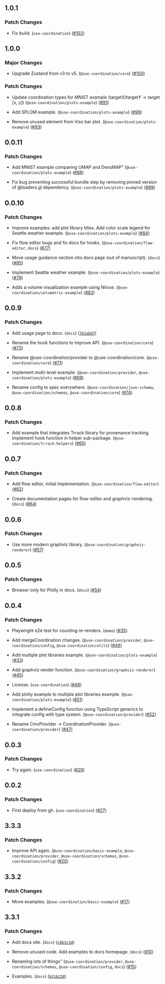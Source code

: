 
## 1.0.1

### Patch Changes

- Fix build. (`use-coordination`) ([#102](https://github.com/keller-mark/use-coordination/pull/102))


## 1.0.0

### Major Changes

- Upgrade Zustand from v3 to v5. (`@use-coordination/core`) ([#100](https://github.com/keller-mark/use-coordination/pull/100))

### Patch Changes

- Update coordination types for MNIST example (targetX/targetY -> target [x, y]) (`@use-coordination/plots-example`) ([#91](https://github.com/keller-mark/use-coordination/pull/91))

- Add SPLOM example. (`@use-coordination/plots-example`) ([#99](https://github.com/keller-mark/use-coordination/pull/99))

- Remove unused <rect> element from Visx bar plot. (`@use-coordination/plots-example`) ([#93](https://github.com/keller-mark/use-coordination/pull/93))


## 0.0.11

### Patch Changes

- Add MNIST example comparing UMAP and DensMAP" (`@use-coordination/plots-example`) ([#88](https://github.com/keller-mark/use-coordination/pull/88))

- Fix bug preventing successful bundle step by removing pinned version of @loaders.gl dependency. (`@use-coordination/plots-example`) ([#89](https://github.com/keller-mark/use-coordination/pull/89))


## 0.0.10

### Patch Changes

- Improve examples: add plot library titles. Add color scale legend for Seattle weather example. (`@use-coordination/plots-example`) ([#84](https://github.com/keller-mark/use-coordination/pull/84))

- Fix flow editor bugs and fix docs for hooks. (`@use-coordination/flow-editor`, `docs`) ([#77](https://github.com/keller-mark/use-coordination/pull/77))

- Move usage guidance section into docs page (out of manuscript). (`docs`) ([#85](https://github.com/keller-mark/use-coordination/pull/85))

- Implement Seattle weather example. (`@use-coordination/plots-example`) ([#79](https://github.com/keller-mark/use-coordination/pull/79))

- Adds a volume visualization example using Niivue. (`@use-coordination/volumetric-example`) ([#82](https://github.com/keller-mark/use-coordination/pull/82))


## 0.0.9

### Patch Changes

- Add usage page to docs. (`docs`) ([`763abd7`](https://github.com/keller-mark/use-coordination/commit/763abd745e697a9e78a92748c8fe834bb540ea22))

- Rename the hook functions to improve API. (`@use-coordination/core`) ([#73](https://github.com/keller-mark/use-coordination/pull/73))

- Rename @use-coordination/provider to @use-coordination/core. (`@use-coordination/core`) ([#71](https://github.com/keller-mark/use-coordination/pull/71))

- Implement multi-level example. (`@use-coordination/provider`, `@use-coordination/plots-example`) ([#69](https://github.com/keller-mark/use-coordination/pull/69))

- Rename config to spec everywhere. (`@use-coordination/json-schema`, `@use-coordination/schemas`, `@use-coordination/core`) ([#74](https://github.com/keller-mark/use-coordination/pull/74))


## 0.0.8

### Patch Changes

- Add example that integrates Trrack library for provenance tracking. Implement hook function in helper sub-package. (`@use-coordination/trrack-helpers`) ([#65](https://github.com/keller-mark/use-coordination/pull/65))


## 0.0.7

### Patch Changes

- Add flow editor, initial implementation. (`@use-coordination/flow-editor`) ([#62](https://github.com/keller-mark/use-coordination/pull/62))

- Create documentation pages for flow-editor and graphviz-rendering. (`docs`) ([#64](https://github.com/keller-mark/use-coordination/pull/64))


## 0.0.6

### Patch Changes

- Use more modern graphviz library. (`@use-coordination/graphviz-renderer`) ([#57](https://github.com/keller-mark/use-coordination/pull/57))


## 0.0.5

### Patch Changes

- Browser only for Plotly in docs. (`docs`) ([#54](https://github.com/keller-mark/use-coordination/pull/54))


## 0.0.4

### Patch Changes

- Playwright e2e test for counting re-renders. (`demo`) ([#35](https://github.com/keller-mark/use-coordination/pull/35))

- Add mergeCoordination changes. (`@use-coordination/provider`, `@use-coordination/config`, `@use-coordination/utils`) ([#49](https://github.com/keller-mark/use-coordination/pull/49))

- Add multiple plot libraries example. (`@use-coordination/plots-example`) ([#33](https://github.com/keller-mark/use-coordination/pull/33))

- Add graphviz render function. (`@use-coordination/graphviz-renderer`) ([#45](https://github.com/keller-mark/use-coordination/pull/45))

- License. (`use-coordination`) ([#48](https://github.com/keller-mark/use-coordination/pull/48))

- Add plotly example to multiple plot libraries example. (`@use-coordination/plots-example`) ([#51](https://github.com/keller-mark/use-coordination/pull/51))

- Implement a defineConfig function using TypeScript generics to integrate config with type system. (`@use-coordination/provider`) ([#52](https://github.com/keller-mark/use-coordination/pull/52))

- Rename CmvProvider -> CoordinationProvider. (`@use-coordination/provider`) ([#47](https://github.com/keller-mark/use-coordination/pull/47))


## 0.0.3

### Patch Changes

- Try again. (`use-coordination`) ([#29](https://github.com/keller-mark/use-coordination/pull/29))


## 0.0.2

### Patch Changes

- First deploy from gh. (`use-coordination`) ([#27](https://github.com/keller-mark/use-coordination/pull/27))


## 3.3.3

### Patch Changes

- Improve API again. (`@use-coordination/basic-example`, `@use-coordination/provider`, `@use-coordination/schemas`, `@use-coordination/config`) ([#20](https://github.com/keller-mark/use-coordination/pull/20))


## 3.3.2

### Patch Changes

- Move examples. (`@use-coordination/basic-example`) ([#17](https://github.com/keller-mark/use-coordination/pull/17))


## 3.3.1

### Patch Changes

- Add docs site. (`docs`) ([`c0b3c3d`](https://github.com/keller-mark/use-coordination/commit/c0b3c3d4e74da703776315b0975310f08d7bb20b))

- Remove unused code. Add examples to docs homepage. (`docs`) ([#10](https://github.com/keller-mark/use-coordination/pull/10))

- Renaming lots of things" (`@use-coordination/provider`, `@use-coordination/schemas`, `@use-coordination/config`, `docs`) ([#15](https://github.com/keller-mark/use-coordination/pull/15))

- Examples. (`docs`) ([`b316228`](https://github.com/keller-mark/use-coordination/commit/b3162281a706e378fb50f3e6f8fa931992bfda0b))

